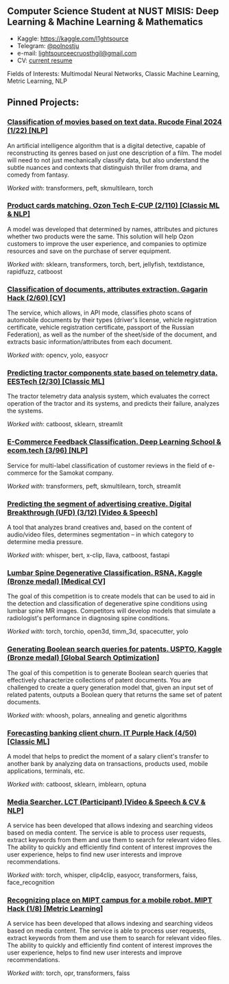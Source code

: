 ## Computer Science Student at NUST MISIS: Deep Learning & Machine Learning & Mathematics

* Kaggle: https://kaggle.com/l1ghtsource
* Telegram: [@polnostju](https://t.me/polnostju)
* e-mail: lightsourceecruosthgil@gmail.com
* CV: [current resume](https://drive.google.com/file/d/10XXhkAIsC1YwReoD-oyeHuyX7SJodXNS/view?usp=sharing)

Fields of Interests: Multimodal Neural Networks, Classic Machine Learning, Metric Learning, NLP

## Pinned Projects: 

### [Classification of movies based on text data. Rucode Final 2024 (1/22) [NLP]](https://github.com/l1ghtsource/rucode-final-2024) 

An artificial intelligence algorithm that is a digital detective, capable of reconstructing its genres based on just one description of a film. The model will need to not just mechanically classify data, but also understand the subtle nuances and contexts that distinguish thriller from drama, and comedy from fantasy.

*Worked with*: transformers, peft, skmultilearn, torch

### [Product cards matching. Ozon Tech E-CUP (2/110) [Classic ML & NLP]](https://github.com/l1ghtsource/ozon-ecup-matching) 

A model was developed that determined by names, attributes and pictures whether two products were the same. This solution will help Ozon customers to improve the user experience, and companies to optimize resources and save on the purchase of server equipment.

*Worked with*: sklearn, transformers, torch, bert, jellyfish, textdistance, rapidfuzz, catboost

### [Classification of documents, attributes extraction. Gagarin Hack (2/60) [CV]](https://github.com/l1ghtsource/gagarin-hack-document-reader)

The service, which allows, in API mode, classifies photo scans of automobile documents by their types (driver's license, vehicle registration certificate, vehicle registration certificate, passport of the Russian Federation), as well as the number of the sheet/side of the document, and extracts basic information/attributes from each document.

*Worked with*: opencv, yolo, easyocr

### [Predicting tractor components state based on telemetry data. EESTech (2/30) [Classic ML]](https://github.com/l1ghtsource/eestech-hack-tractor-forecasting)

The tractor telemetry data analysis system, which evaluates the correct operation of the tractor and its systems, and predicts their failure, analyzes the systems.

*Worked with*: catboost, sklearn, streamlit

### [E-Commerce Feedback Classification. Deep Learning School & ecom.tech (3/96) [NLP]](https://github.com/l1ghtsource/ecom-tech-workshop)

Service for multi-label classification of customer reviews in the field of e-commerce for the Samokat company.

*Worked with*: transformers, peft, skmultilearn, torch, streamlit

### [Predicting the segment of advertising creative. Digital Breakthrough (UFD) (3/12) [Video & Speech]](https://github.com/l1ghtsource/mediawise-creative-filter)

A tool that analyzes brand creatives and, based on the content of audio/video files, determines segmentation – in which category to determine media pressure.

*Worked with*: whisper, bert, x-clip, llava, catboost, fastapi

### [Lumbar Spine Degenerative Classification. RSNA, Kaggle (Bronze medal) [Medical CV]](https://github.com/l1ghtsource/rsna-lumbar-spine-degenerative-classification)

The goal of this competition is to create models that can be used to aid in the detection and classification of degenerative spine conditions using lumbar spine MR images. Competitors will develop models that simulate a radiologist's performance in diagnosing spine conditions.

*Worked with*: torch, torchio, open3d, timm_3d, spacecutter, yolo

### [Generating Boolean search queries for patents. USPTO, Kaggle (Bronze medal) [Global Search Optimization]](https://github.com/l1ghtsource/ustpo-patent-query-generator)

The goal of this competition is to generate Boolean search queries that effectively characterize collections of patent documents. You are challenged to create a query generation model that, given an input set of related patents, outputs a Boolean query that returns the same set of patent documents.

*Worked with*: whoosh, polars, annealing and genetic algorithms

### [Forecasting banking client churn. IT Purple Hack (4/50) [Classic ML]](https://github.com/l1ghtsource/it-purple-hack-sber-case)

A model that helps to predict the moment of a salary client's transfer to another bank by analyzing data on transactions, products used, mobile applications, terminals, etc.

*Worked with*: catboost, sklearn, imblearn, optuna

### [Media Searcher. LCT (Participant) [Video & Speech & CV & NLP]](https://github.com/l1ghtsource/media-searcher) 

A service has been developed that allows indexing and searching videos based on media content. The service is able to process user requests, extract keywords from them and use them to search for relevant video files. The ability to quickly and efficiently find content of interest improves the user experience, helps to find new user interests and improve recommendations.

*Worked with*: torch, whisper, clip4clip, easyocr, transformers, faiss, face_recognition

### [Recognizing place on MIPT campus for a mobile robot. MIPT Hack (1/8) [Metric Learning]](https://github.com/l1ghtsource/mipt-hackathon) 

A service has been developed that allows indexing and searching videos based on media content. The service is able to process user requests, extract keywords from them and use them to search for relevant video files. The ability to quickly and efficiently find content of interest improves the user experience, helps to find new user interests and improve recommendations.

*Worked with*: torch, opr, transformers, faiss
